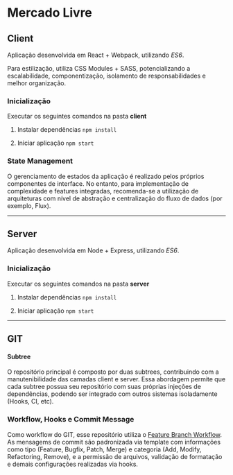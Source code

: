 # Mercado Livre

## Client
Aplicação desenvolvida em React + Webpack, utilizando *ES6*.

Para estilização, utiliza CSS Modules + SASS, potencializando a escalabilidade, componentização, isolamento de responsabilidades e melhor organização.

### Inicialização
Executar os seguintes comandos na pasta **client**
1.  Instalar dependências
`npm install`

2.  Iniciar aplicação
`npm start`

### State Management
O gerenciamento de estados da aplicação é realizado pelos próprios componentes de interface. No entanto, para implementação de complexidade e features integradas, recomenda-se a utilização de arquiteturas com nível de abstração e centralização do fluxo de dados (por exemplo, Flux).

---
## Server
Aplicação desenvolvida em Node + Express, utilizando *ES6*.

### Inicialização
Executar os seguintes comandos na pasta **server**
1.  Instalar dependências 
`npm install`

2.  Iniciar aplicação
`npm start`


---


## GIT

#### Subtree
O repositório principal é composto por duas subtrees, contribuindo com a manutenibilidade das camadas client e server. Essa abordagem permite que cada subtree possua seu repositório com suas próprias injeções de dependências, podendo ser integrado com outros sistemas isoladamente (Hooks, CI, etc).

### Workflow, Hooks e Commit Message
Como workflow do GIT, esse repositório utiliza o [Feature Branch Workflow](https://www.atlassian.com/git/tutorials/comparing-workflows/feature-branch-workflow).
As mensagems de commit são padronizada via template com informações como tipo (Feature, Bugfix, Patch, Merge) e categoria (Add, Modify, Refactoring, Remove), e a permissão de arquivos, validação de formatação e demais configurações realizadas via hooks.
